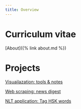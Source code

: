 ```yaml
---
title: Overview
---
```

# Curriculum vitae
[About]({% link about.md %})

# Projects 
[Visuailazation: tools & notes](https://github.com/simon2016bht/VisualizationWisely/tree/main)

[Web scraping: news digest](https://github.com/simon2016bht/FetchNewsKeyword)

[NLT application: Tag HSK words](https://github.com/simon2016bht/TagHskWords)

<!---
# Articles 
[Analysis of merging NSYSU and NUK]({% link Article/NSYSU_NUK.md %})

-->